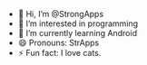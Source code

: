 - 👋 Hi, I’m @StrongApps
- 👀 I’m interested in programming
- 🌱 I’m currently learning Android
- 😄 Pronouns: StrApps
- ⚡ Fun fact: I love cats. 
